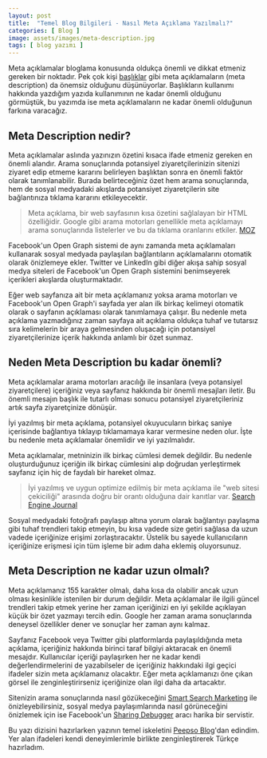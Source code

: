 ```yaml
---
layout: post
title:  "Temel Blog Bilgileri - Nasıl Meta Açıklama Yazılmalı?"
categories: [ Blog ]
image: assets/images/meta-description.jpg
tags: [ blog yazımı ]
---
```

Meta açıklamalar bloglama konusunda oldukça önemli ve dikkat etmeniz gereken bir noktadır. Pek çok kişi [başlıklar](/temel-blog-bilgileri-basliklari-nasil-kullanmalisiniz/) gibi meta açıklamaların (meta description) da önemsiz olduğunu düşünüyorlar. Başlıkların kullanımı hakkında yazdığım yazıda kullanımının ne kadar önemli olduğunu görmüştük, bu yazımda ise meta açıklamaların ne kadar önemli olduğunun farkına varacağız.

## Meta Description nedir?
Meta açıklamalar aslında yazınızın özetini kısaca ifade etmeniz gereken en önemli alandır. Arama sonuçlarında potansiyel ziyaretçilerinizin sitenizi ziyaret edip etmeme kararını belirleyen başlıktan sonra en önemli faktör olarak tanımlanabilir. Burada belirteceğiniz özet hem arama sonuçlarında, hem de sosyal medyadaki akışlarda potansiyet ziyaretçilerin site bağlantınıza tıklama kararını etkileyecektir.

>Meta açıklama, bir web sayfasının kısa özetini sağlalayan bir HTML özelliğidir. Google gibi arama motorları genellikle meta açıklamayı arama sonuçlarında listelerler ve bu da tıklama oranlarını etkiler.
[MOZ](https://moz.com/learn/seo/meta-description)

Facebook'un Open Graph sistemi de aynı zamanda meta açıklamaları kullanarak sosyal medyada paylaşılan bağlantıların açıklamalarını otomatik olarak önizlemeye ekler. Twitter ve LinkedIn gibi diğer akışa sahip sosyal medya siteleri de Facebook'un Open Graph sistemini benimseyerek içerikleri akışlarda oluşturmaktadır.

Eğer web sayfanıza ait bir meta açıklamanız yoksa arama motorları ve Facebook'un Open Graph'i sayfada yer alan ilk birkaç kelimeyi otomatik olarak o sayfanın açıklaması olarak tanımlamaya çalışır. Bu nedenle meta açıklama yazmadığınız zaman sayfaya ait açıklama oldukça tuhaf ve tutarsız sıra kelimelerin bir araya gelmesinden oluşacağı için potansiyel ziyaretçilerinize içerik hakkında anlamlı bir özet sunmaz.

## Neden Meta Description bu kadar önemli?
Meta açıklamalar arama motorları aracılığı ile insanlara (veya potansiyel ziyaretçilere) içeriğiniz veya sayfanız hakkında bir önemli mesajları iletir. Bu önemli mesajın başlık ile tutarlı olması sonucu potansiyel ziyaretçileriniz artık sayfa ziyaretçinize dönüşür.

İyi yazılmış bir meta açıklama, potansiyel okuyucuların birkaç saniye içerisinde bağlantıya tıklayıp tıklamamaya karar vermesine neden olur. İşte bu nedenle meta açıklamalar önemlidir ve iyi yazılmalıdır.

Meta açıklamalar, metninizin ilk birkaç cümlesi demek değildir. Bu nedenle oluşturduğunuz içeriğin ilk birkaç cümlesini alıp doğrudan yerleştirmek sayfanız için hiç de faydalı bir hareket olmaz.

> İyi yazılmış ve uygun optimize edilmiş bir meta açıklama ile "web sitesi çekiciliği" arasında doğru bir orantı olduğuna dair kanıtlar var.
[Search Engine Journal](https://www.searchenginejournal.com/on-page-seo/optimize-meta-description/)

Sosyal medyadaki fotoğrafı paylaşıp altına yorum olarak bağlantıyı paylaşma gibi tuhaf trendleri takip etmeyin, bu kısa vadede size getiri sağlasa da uzun vadede içeriğinize erişimi zorlaştıracaktır. Üstelik bu sayede kullanıcıların içeriğinize erişmesi için tüm işleme bir adım daha eklemiş oluyorsunuz.

## Meta Description ne kadar uzun olmalı?
Meta açıklamanız 155 karakter olmalı, daha kısa da olabilir ancak uzun olması kesinlikle istenilen bir durum değildir. Meta açıklamalar ile ilgili güncel trendleri takip etmek yerine her zaman içeriğinizi en iyi şekilde açıklayan küçük bir özet yazmayı tercih  edin. Google her zaman arama sonuçlarında deneysel özellikler dener ve sonuçlar her zaman aynı kalmaz.

Sayfanız Facebook veya Twitter gibi platformlarda paylaşıldığında meta açıklama, içeriğiniz hakkında birinci taraf bilgiyi aktaracak en önemli mesajdır. Kullanıcılar içeriği paylaşırken her ne kadar kendi değerlendirmelerini de yazabilseler de içeriğiniz hakkındaki ilgi geçici ifadeler sizin meta açıklamanız olacaktır. Eğer meta açıklamanızı öne çıkan görsel ile zenginleştirirseniz içeriğinize olan ilgi daha da artacaktır.

Sitenizin arama sonuçlarında nasıl gözükeceğini [Smart Search Marketing](https://smartsearchmarketing.com/google-title-tag-serp-preview-tool) ile önizleyebilirsiniz, sosyal medya paylaşımlarında nasıl görüneceğini önizlemek için ise Facebook'un [Sharing Debugger](https://developers.facebook.com/tools/debug/sharing/) aracı harika bir servistir.

Bu yazı dizisini hazırlarken yazının temel iskeletini [Peepso Blog](https://www.peepso.com/blogging-basics-how-to-write-a-meta-description/)'dan edindim. Yer alan ifadeleri kendi deneyimlerimle birlikte zenginleştirerek Türkçe hazırladım.
